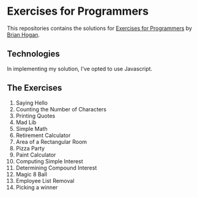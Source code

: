 # Exercises for Programmers 

This repositories contains the solutions for [Exercises for Programmers](https://pragprog.com/book/bhwb/exercises-for-programmers) by [Brian Hogan](//github.com/napcs).

## Technologies
In implementing my solution, I've opted to use Javascript. 

## The Exercises 

 1. Saying Hello 
 2. Counting the Number of Characters
 3. Printing Quotes
 4. Mad Lib 
 5. Simple Math
 6. Retirement Calculator
 7. Area of a Rectangular Room
 8. Pizza Party 
 9. Paint Calculator 
 12. Computing Simple Interest
 13. Determining Compound Interest
 33. Magic 8 Ball
 34. Employee List Removal
 35. Picking a winner 
